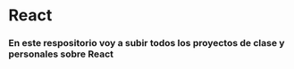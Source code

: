# React

### En este respositorio voy a subir todos los proyectos de clase y personales sobre React
